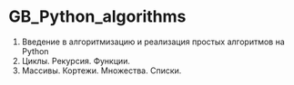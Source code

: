 # GB_Python_algorithms

1. Введение в алгоритмизацию и реализация простых алгоритмов на Python
2. Циклы. Рекурсия. Функции.
3. Массивы. Кортежи. Множества. Списки.
